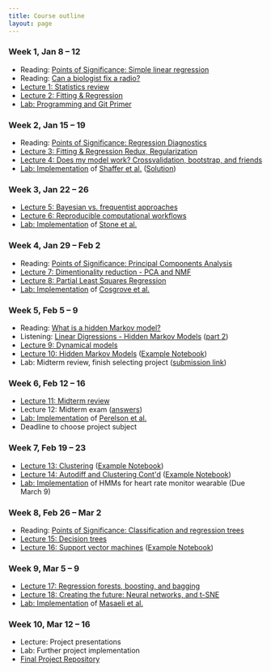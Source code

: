 ```yaml
---
title: Course outline
layout: page
---
```


### Week 1, Jan 8 – 12

- Reading: [Points of Significance: Simple linear regression](http://www.nature.com/nmeth/journal/v12/n11/full/nmeth.3627.html)
- Reading: [Can a biologist fix a radio?](http://www.cell.com/cancer-cell/abstract/S1535-6108(02)00133-2)
- [Lecture 1: Statistics review](/public/Wk1-Lecture1.pdf)
- [Lecture 2: Fitting & Regression](/public/Wk1-Lecture2.pdf)
- [Lab: Programming and Git Primer](https://classroom.github.com/a/I9mAoL3K)

### Week 2, Jan 15 – 19

- Reading: [Points of Significance: Regression Diagnostics](https://www.nature.com/nmeth/journal/v13/n5/abs/nmeth.3854.html)
- [Lecture 3: Fitting & Regression Redux, Regularization](/public/Wk2-Lecture3.pdf)
- [Lecture 4: Does my model work? Crossvalidation, bootstrap, and friends](/public/Wk2-Lecture4.pdf)
- [Lab: Implementation](https://classroom.github.com/a/7RBnmweg) of [Shaffer et al.](https://www.nature.com/nature/journal/v546/n7658/abs/nature22794.html) ([Solution](https://github.com/bioe-ml-w18/bioe-ml-winter2018/blob/master/homeworks/Week2-Statistics.ipynb))

### Week 3, Jan 22 – 26

- [Lecture 5: Bayesian vs. frequentist approaches](/public/Wk3-Lecture5.pdf)
- [Lecture 6: Reproducible computational workflows](/public/Wk3-Lecture6.pdf)
- [Lab: Implementation](https://classroom.github.com/a/1yu6BPm5) of [Stone et al.](http://www.sciencedirect.com/science/article/pii/S0006349501758997)

### Week 4, Jan 29 – Feb 2

- Reading: [Points of Significance: Principal Components Analysis](https://www.nature.com/articles/nmeth.4346)
- [Lecture 7: Dimentionality reduction - PCA and NMF](/public/Wk4-Lecture7.pdf)
- [Lecture 8: Partial Least Squares Regression](/public/Wk4-Lecture8.pdf)
- [Lab: Implementation](https://classroom.github.com/a/PMDkKXBG) of [Cosgrove et al.](http://pubs.rsc.org/en/Content/ArticleLanding/2010/MB/b926287c)

### Week 5, Feb 5 – 9

- Reading: [What is a hidden Markov model?](https://www.nature.com/articles/nbt1004-1315)
- Listening: [Linear Digressions - Hidden Markov Models](http://lineardigressions.com/episodes/2016/2/23/introducing-hidden-markov-models-hmm-part-1) ([part 2](http://lineardigressions.com/episodes/2016/2/23/genetics-and-um-detection-hmms-part-2))
- [Lecture 9: Dynamical models](/public/Wk5-Lecture09.pdf)
- [Lecture 10: Hidden Markov Models](/public/Wk5-Lecture10.pdf) ([Example Notebook](https://github.com/bioe-ml-w18/bioe-ml-winter2018/blob/master/homeworks/HMMs-example.ipynb))
- Lab: Midterm review, finish selecting project ([submission link](https://classroom.github.com/a/7FBVwBkI))

### Week 6, Feb 12 – 16

- [Lecture 11: Midterm review](/public/Wk6-Lecture11.pdf)
- Lecture 12: Midterm exam ([answers](https://github.com/bioe-ml-w18/bioe-ml-winter2018/blob/master/homeworks/Midterm.pdf))
- [Lab: Implementation](https://classroom.github.com/a/ajf6V2o1) of [Perelson et al.](http://science.sciencemag.org/content/271/5255/1582)
- Deadline to choose project subject 

### Week 7, Feb 19 – 23

- [Lecture 13: Clustering](/public/Wk7-Lecture13.pdf) ([Example Notebook](https://github.com/bioe-ml-w18/bioe-ml-winter2018/blob/master/homeworks/K-Means.ipynb))
- [Lecture 14: Autodiff and Clustering Cont'd](/public/Wk7-Lecture14.pdf) ([Example Notebook](https://github.com/bioe-ml-w18/bioe-ml-winter2018/blob/master/homeworks/Gaussian-Mixtures.ipynb))
- [Lab: Implementation](https://classroom.github.com/a/ieTKwxuj) of HMMs for heart rate monitor wearable (Due March 9)

### Week 8, Feb 26 – Mar 2

- Reading: [Points of Significance: Classification and regression trees](https://www.nature.com/nmeth/journal/v14/n8/full/nmeth.4370.html)
- [Lecture 15: Decision trees](/public/Wk8-Lecture15.pdf)
- [Lecture 16: Support vector machines](/public/Wk8-Lecture16.pdf) ([Example Notebook](https://github.com/bioe-ml-w18/bioe-ml-winter2018/blob/master/homeworks/SVMs-example.ipynb))

### Week 9, Mar 5 – 9

- [Lecture 17: Regression forests, boosting, and bagging](/public/Wk9-Lecture17.pdf)
- [Lecture 18: Creating the future: Neural networks, and t-SNE](/public/Wk9-Lecture18.pdf)
- [Lab: Implementation](https://classroom.github.com/a/lYxpYYdS) of [Masaeli et al.](https://www.nature.com/articles/srep37863) <!-- SVM -->

### Week 10, Mar 12 – 16

- Lecture: Project presentations
- Lab: Further project implementation
- [Final Project Repository](https://classroom.github.com/a/80tGoLPR)
